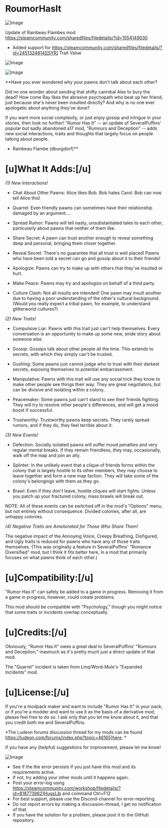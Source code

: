 # RoumorHasIt

![Image](https://i.imgur.com/buuPQel.png)

Update of Rainbeau Flambes mod
https://steamcommunity.com/sharedfiles/filedetails/?id=1554149030

- Added support for https://steamcommunity.com/sharedfiles/filedetails/?id=2451324814][SYR] Trait Value

![Image](https://i.imgur.com/pufA0kM.png)

	
![Image](https://i.imgur.com/Z4GOv8H.png)


**Have you ever wondered why your pawns don't talk about each other? 

Did no one wonder about sending that shifty cannibal Alex to bury the dead? How come Ray likes the abrasive psychopath who beat up her friend, just because she's never been insulted directly? And why is no one ever apologetic about anything they've done?

If you want more social complexity, or just enjoy gossip and intrigue in your stories, then look no further! "Rumor Has It" -- an update of SeveralPuffins' popular but sadly abandoned a17 mod, "Rumours and Deception" -- adds new social interactions, traits and thoughts that largely focus on people talking about people.

- Rainbeau Flambe (dburgdorf)**

# **[u]What It Adds:[/u]**

 
*(1) New Interactions!*

- Chat About Other Pawns: Alice likes Bob. Bob hates Carol. Bob can now tell Alice this!

- Quarrel: Even friendly pawns can sometimes have their relationship damaged by an argument....

- Spread Rumor: Pawns will tell nasty, unsubstantiated tales to each other, particularly about pawns that neither of them like.

- Share Secret: A pawn can trust another enough to reveal something deep and personal, bringing them closer together.

- Reveal Secret: There's no guarantee that all trust is well placed! Pawns who have been told a secret can go and gossip about it to their friends!

- Apologize: Pawns can try to make up with others that they've insulted or hurt.

- Make Peace: Pawns may try and apologize on behalf of a third party.

- Culture Clash: Not all insults are intended! One pawn may insult another due to having a poor understanding of the other's cultural background. (Would you really expect a tribal pawn, for example, to understand glitterworld cultures?)

*(2) New Traits!*

- Compulsive Liar: Pawns with this trait just can't help themselves. Every conversation is an opportunity to make up some new, snide story about someone else.

- Gossip: Gossips talk about other people all the time. This extends to secrets, with which they simply can't be trusted.

- Gushing: Some pawns just cannot judge who to trust with their darkest secrets, exposing themselves to potential embarrassment.

- Manipulative: Pawns with this trait will use any social trick they know to make other people see things their way. They are great negotiators, but can be divisive and isolating within a colony.

- Peacemaker: Some pawns just can't stand to see their friends fighting. They will try to resolve other people's differences, and will get a mood boost if successful.

- Trustworthy: Trustworthy pawns keep secrets. They rarely spread rumors, and if they do, they feel terrible about it.

*(3) New Events!*

- Defection: Socially isolated pawns will suffer mood penalties and very regular mental breaks. If they remain friendless, they may, occasionally, walk off the map and join an ally.

- Splinter: In the unlikely event that a clique of friends forms within the colony that is largely hostile to its other members, they may choose to leave together and form a new map faction. They will take some of the colony's belongings with them as they go. 

- Brawl:  Even if they don't leave, hostile cliques will start fights. Unless you patch up your fractured colony, mass brawls will break out. 

NOTE: All of these events can be switched off in the mod's "Options" menu, but not entirely without consequence. Divided colonies, after all, are unhappy colonies.

*(4) Negative Traits are Ameliorated for Those Who Share Them!*

The negative impact of the Annoying Voice, Creepy Breathing, Disfigured, and Ugly traits is reduced for pawns who have any of those traits themselves. (This was originally a feature in SeveralPuffins' "Romance Diversified" mod, but I think it fits better here, in a mod that primarily focuses on what pawns think of each other.)

# **[u]Compatibility:[/u]**


"Rumor Has It" can safely be added to a game in progress. Removing it from a game in progress, however, could create problems.

This mod should be compatible with "Psychology," though you might notice that some traits or incidents overlap conceptually.

# **[u]Credits:[/u]**


Obviously, "Rumor Has It" owes a great deal to SeveralPuffins' "Rumours and Deception," inasmuch as it's pretty much just a direct update of that mod.

The "Quarrel" incident is taken from Linq/Word-Mule's "Expanded Incidents" mod.

# **[u]License:[/u]**


If you're a modpack maker and want to include "Rumor Has It" in your pack, or if you're a modder and want to use it as the basis of a derivative mod, please feel free to do so. I ask only that you let me know about it, and that you credit both me and SeveralPuffins. 

*The Ludeon forums discussion thread for my mods can be found https://ludeon.com/forums/index.php?topic=46165]here.
*

If you have any (helpful) suggestions for improvement, please let me know!


![Image](https://i.imgur.com/PwoNOj4.png)



-  See if the the error persists if you just have this mod and its requirements active.
-  If not, try adding your other mods until it happens again.
-  Post your error-log using https://steamcommunity.com/workshop/filedetails/?id=818773962]HugsLib and command Ctrl+F12
-  For best support, please use the Discord-channel for error-reporting.
-  Do not report errors by making a discussion-thread, I get no notification of that.
-  If you have the solution for a problem, please post it to the GitHub repository.




